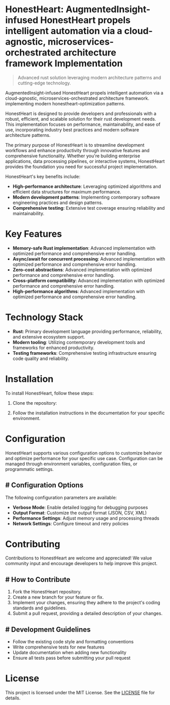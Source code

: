 <!-- fallback_HonestHeart_20250805215445_34502 -->

# HonestHeart: AugmentedInsight-infused HonestHeart propels intelligent automation via a cloud-agnostic, microservices-orchestrated architecture framework Implementation
> Advanced rust solution leveraging modern architecture patterns and cutting-edge technology.

AugmentedInsight-infused HonestHeart propels intelligent automation via a cloud-agnostic, microservices-orchestrated architecture framework. implementing modern honestheart-optimization patterns.

HonestHeart is designed to provide developers and professionals with a robust, efficient, and scalable solution for their rust development needs. This implementation focuses on performance, maintainability, and ease of use, incorporating industry best practices and modern software architecture patterns.

The primary purpose of HonestHeart is to streamline development workflows and enhance productivity through innovative features and comprehensive functionality. Whether you're building enterprise applications, data processing pipelines, or interactive systems, HonestHeart provides the foundation you need for successful project implementation.

HonestHeart's key benefits include:

* **High-performance architecture**: Leveraging optimized algorithms and efficient data structures for maximum performance.
* **Modern development patterns**: Implementing contemporary software engineering practices and design patterns.
* **Comprehensive testing**: Extensive test coverage ensuring reliability and maintainability.

# Key Features

* **Memory-safe Rust implementation**: Advanced implementation with optimized performance and comprehensive error handling.
* **Async/await for concurrent processing**: Advanced implementation with optimized performance and comprehensive error handling.
* **Zero-cost abstractions**: Advanced implementation with optimized performance and comprehensive error handling.
* **Cross-platform compatibility**: Advanced implementation with optimized performance and comprehensive error handling.
* **High-performance algorithms**: Advanced implementation with optimized performance and comprehensive error handling.

# Technology Stack

* **Rust**: Primary development language providing performance, reliability, and extensive ecosystem support.
* **Modern tooling**: Utilizing contemporary development tools and frameworks for enhanced productivity.
* **Testing frameworks**: Comprehensive testing infrastructure ensuring code quality and reliability.

# Installation

To install HonestHeart, follow these steps:

1. Clone the repository:


2. Follow the installation instructions in the documentation for your specific environment.

# Configuration

HonestHeart supports various configuration options to customize behavior and optimize performance for your specific use case. Configuration can be managed through environment variables, configuration files, or programmatic settings.

## # Configuration Options

The following configuration parameters are available:

* **Verbose Mode**: Enable detailed logging for debugging purposes
* **Output Format**: Customize the output format (JSON, CSV, XML)
* **Performance Settings**: Adjust memory usage and processing threads
* **Network Settings**: Configure timeout and retry policies

# Contributing

Contributions to HonestHeart are welcome and appreciated! We value community input and encourage developers to help improve this project.

## # How to Contribute

1. Fork the HonestHeart repository.
2. Create a new branch for your feature or fix.
3. Implement your changes, ensuring they adhere to the project's coding standards and guidelines.
4. Submit a pull request, providing a detailed description of your changes.

## # Development Guidelines

* Follow the existing code style and formatting conventions
* Write comprehensive tests for new features
* Update documentation when adding new functionality
* Ensure all tests pass before submitting your pull request

# License

This project is licensed under the MIT License. See the [LICENSE](https://github.com/QOZU/HonestHeart/blob/main/LICENSE) file for details.
